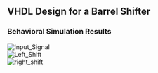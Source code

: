 ## VHDL Design for a Barrel Shifter
### Behavioral Simulation Results
![Input_Signal](/Sim_SS/input.PNG)
\
![Left_Shift](/Sim_SS/yL.PNG)
\
![right_shift](/Sim_SS/yR.PNG)
